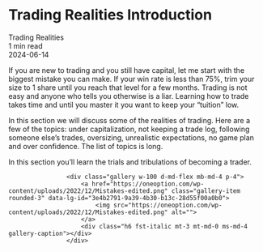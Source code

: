 
<div class="bg-secondary">
<h1 class="py-5 ms-3 ms-md-4 my-0">Trading Realities Introduction</h1>
</div>
<div class="d-flex align-items-center flex-wrap text-muted ps-3 ps-md-4 py-3 border-top border-bottom">
<div class="border-end pe-3 me-3">
<span class="badge bg-faded-primary text-primary">
Trading Realities </span>
</div>
<div class="fs-sm pe-3 border-end me-3">1 min read</div>
<div class="fs-sm">
2024-06-14 </div>
</div>
<section class="px-3 px-md-4 py-4">
<p>If you are new to trading and you still have capital, let me start with the biggest mistake you can make. If your win rate is less than 75%, trim your size to 1 share until you reach that level for a few months. Trading is not easy and anyone who tells you otherwise is a liar. Learning how to trade takes time and until you master it you want to keep your “tuition” low.&nbsp;</p>
<p>In this section we will discuss some of the realities of trading. Here are a few of the topics: under capitalization, not keeping a trade log, following someone else’s trades, oversizing, unrealistic expectations, no game plan and over confidence. The list of topics is long.</p>
<p>In this section you’ll learn the trials and tribulations of becoming a trader.</p>

                    <div class="gallery w-100 d-md-flex mb-md-4 p-4">
                        <a href="https://oneoption.com/wp-content/uploads/2022/12/Mistakes-edited.png" class="gallery-item rounded-3" data-lg-id="3e4b2791-9a39-4b30-b13c-28d55f00a0b0">
                            <img src="https://oneoption.com/wp-content/uploads/2022/12/Mistakes-edited.png" alt="">
                        </a>
                        <div class="h6 fst-italic mt-3 mt-md-0 ms-md-4 gallery-caption"></div>
                    </div>
                
</section>
